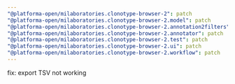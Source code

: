 ```yaml
---
"@platforma-open/milaboratories.clonotype-browser-2": patch
"@platforma-open/milaboratories.clonotype-browser-2.model": patch
"@platforma-open/milaboratories.clonotype-browser-2.annotation2filters": patch
"@platforma-open/milaboratories.clonotype-browser-2.annotator": patch
"@platforma-open/milaboratories.clonotype-browser-2.test": patch
"@platforma-open/milaboratories.clonotype-browser-2.ui": patch
"@platforma-open/milaboratories.clonotype-browser-2.workflow": patch
---
```


fix: export TSV not working
